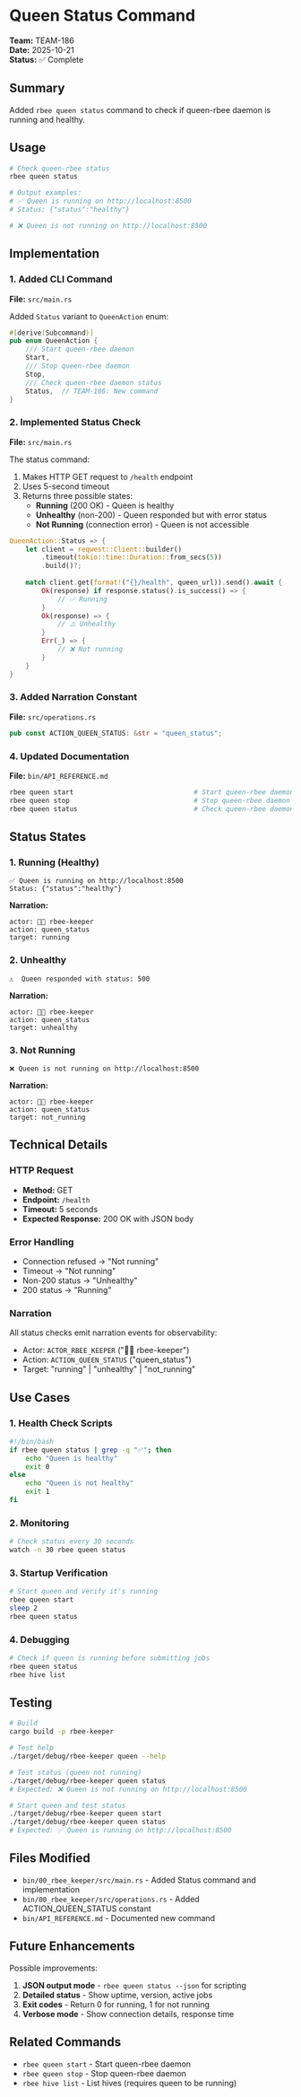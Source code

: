 # Queen Status Command

**Team:** TEAM-186  
**Date:** 2025-10-21  
**Status:** ✅ Complete

## Summary

Added `rbee queen status` command to check if queen-rbee daemon is running and healthy.

## Usage

```bash
# Check queen-rbee status
rbee queen status

# Output examples:
# ✅ Queen is running on http://localhost:8500
# Status: {"status":"healthy"}

# ❌ Queen is not running on http://localhost:8500
```

## Implementation

### 1. Added CLI Command

**File:** `src/main.rs`

Added `Status` variant to `QueenAction` enum:

```rust
#[derive(Subcommand)]
pub enum QueenAction {
    /// Start queen-rbee daemon
    Start,
    /// Stop queen-rbee daemon
    Stop,
    /// Check queen-rbee daemon status
    Status,  // TEAM-186: New command
}
```

### 2. Implemented Status Check

**File:** `src/main.rs`

The status command:
1. Makes HTTP GET request to `/health` endpoint
2. Uses 5-second timeout
3. Returns three possible states:
   - **Running** (200 OK) - Queen is healthy
   - **Unhealthy** (non-200) - Queen responded but with error status
   - **Not Running** (connection error) - Queen is not accessible

```rust
QueenAction::Status => {
    let client = reqwest::Client::builder()
        .timeout(tokio::time::Duration::from_secs(5))
        .build()?;
    
    match client.get(format!("{}/health", queen_url)).send().await {
        Ok(response) if response.status().is_success() => {
            // ✅ Running
        }
        Ok(response) => {
            // ⚠️ Unhealthy
        }
        Err(_) => {
            // ❌ Not running
        }
    }
}
```

### 3. Added Narration Constant

**File:** `src/operations.rs`

```rust
pub const ACTION_QUEEN_STATUS: &str = "queen_status";
```

### 4. Updated Documentation

**File:** `bin/API_REFERENCE.md`

```bash
rbee queen start                              # Start queen-rbee daemon
rbee queen stop                               # Stop queen-rbee daemon
rbee queen status                             # Check queen-rbee daemon status
```

## Status States

### 1. Running (Healthy)
```
✅ Queen is running on http://localhost:8500
Status: {"status":"healthy"}
```

**Narration:**
```
actor: 🧑‍🌾 rbee-keeper
action: queen_status
target: running
```

### 2. Unhealthy
```
⚠️  Queen responded with status: 500
```

**Narration:**
```
actor: 🧑‍🌾 rbee-keeper
action: queen_status
target: unhealthy
```

### 3. Not Running
```
❌ Queen is not running on http://localhost:8500
```

**Narration:**
```
actor: 🧑‍🌾 rbee-keeper
action: queen_status
target: not_running
```

## Technical Details

### HTTP Request
- **Method:** GET
- **Endpoint:** `/health`
- **Timeout:** 5 seconds
- **Expected Response:** 200 OK with JSON body

### Error Handling
- Connection refused → "Not running"
- Timeout → "Not running"
- Non-200 status → "Unhealthy"
- 200 status → "Running"

### Narration
All status checks emit narration events for observability:
- Actor: `ACTOR_RBEE_KEEPER` ("🧑‍🌾 rbee-keeper")
- Action: `ACTION_QUEEN_STATUS` ("queen_status")
- Target: "running" | "unhealthy" | "not_running"

## Use Cases

### 1. Health Check Scripts
```bash
#!/bin/bash
if rbee queen status | grep -q "✅"; then
    echo "Queen is healthy"
    exit 0
else
    echo "Queen is not healthy"
    exit 1
fi
```

### 2. Monitoring
```bash
# Check status every 30 seconds
watch -n 30 rbee queen status
```

### 3. Startup Verification
```bash
# Start queen and verify it's running
rbee queen start
sleep 2
rbee queen status
```

### 4. Debugging
```bash
# Check if queen is running before submitting jobs
rbee queen status
rbee hive list
```

## Testing

```bash
# Build
cargo build -p rbee-keeper

# Test help
./target/debug/rbee-keeper queen --help

# Test status (queen not running)
./target/debug/rbee-keeper queen status
# Expected: ❌ Queen is not running on http://localhost:8500

# Start queen and test status
./target/debug/rbee-keeper queen start
./target/debug/rbee-keeper queen status
# Expected: ✅ Queen is running on http://localhost:8500
```

## Files Modified

- `bin/00_rbee_keeper/src/main.rs` - Added Status command and implementation
- `bin/00_rbee_keeper/src/operations.rs` - Added ACTION_QUEEN_STATUS constant
- `bin/API_REFERENCE.md` - Documented new command

## Future Enhancements

Possible improvements:
1. **JSON output mode** - `rbee queen status --json` for scripting
2. **Detailed status** - Show uptime, version, active jobs
3. **Exit codes** - Return 0 for running, 1 for not running
4. **Verbose mode** - Show connection details, response time

## Related Commands

- `rbee queen start` - Start queen-rbee daemon
- `rbee queen stop` - Stop queen-rbee daemon
- `rbee hive list` - List hives (requires queen to be running)

